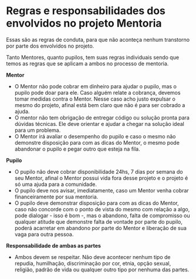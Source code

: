 # Regras e responsabilidades dos envolvidos no projeto Mentoria

Essas são as regras de conduta, para que não aconteça nenhum transtorno por parte dos envolvidos no projeto.

Tanto Mentores, quanto pupilos, tem suas regras individuais sendo que temos as regras que se aplicam a ambos no processo de mentoria.

**Mentor**

* O Mentor não pode cobrar em dinheiro para ajudar o pupilo, mas o pupilo pode doar para ele.
Caso alguém relate a cobrança, devemos tomar medidas contra o Mentor. Nesse caso acho justo expulsar o mesmo do projeto, afinal está bem claro que não é para ser cobrado a ajuda.
* O mentor não tem obrigação de entregar código ou solução pronta para dúvidas técnicas. Ele deve orientar e ajudar a chegar na solução ideal para um problema.
* O Mentor irá avaliar o desempenho do pupilo e caso o mesmo não demonstre disposição para com as dicas do Mentor, o mesmo pode abandonar o pupilo e pegar outro que esteja na fila.

**Pupilo**

* O pupilo não deve cobrar disponibilidade 24hs, 7 dias por semana do seu Mentor, afinal o Mentor possui vida fora desse projeto e o projeto é só uma ajuda para a comunidade.
* O pupilo deve nos avisar, imediatamente, caso um Mentor venha cobrar financeiramente por sua mentoria.
* O pupilo deve demonstrar disposição para com as dicas do Mentor, caso não concorde com o ponto de vista do mesmo com relação a algo, pode dialogar - isso é bom -, mas o abandono, falta de compromisso ou qualquer atitude que demonstre falta de vontade por parte do pupilo, poderá acarretar em abandono por parte do Mentor e liberação de sua vaga para outra pessoa.

**Responsabilidade de ambas as partes**

* Ambos devem se respeitar. Não deve acontecer nenhum tipo de repudia, humilhação, discriminação por cor, etnia, opção sexual, religião, padrão de vida ou qualquer outro tipo por nenhuma das partes.
